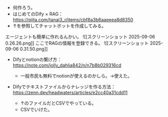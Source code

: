- 何作ろう。
- はじめてのDify × RAG：https://qiita.com/tanai3_r/items/cbf8a3b6aaeeea8d8350
- ↑を参照してチャットボットを作成してみる。

エージェントも簡単に作れるんかい。
![[スクリーンショット 2025-09-06 0.26.26.png]]
ここでRAGの情報を登録できる。
![[スクリーンショット 2025-09-06 0.31.50.png]]

- Difyとnotionの繋げ方：https://note.com/jolly_dahlia842/n/n7b8b029316cd
	- 一般市民も無料でnotionが使えるのかしら。→使えた。

- Difyでテキストファイルからナレッジを作る方法：https://zenn.dev/headwaters/articles/e2cc40a31cdd11
	- ↑のファイルだとCSVでやっている。
	- CSVでいけた。